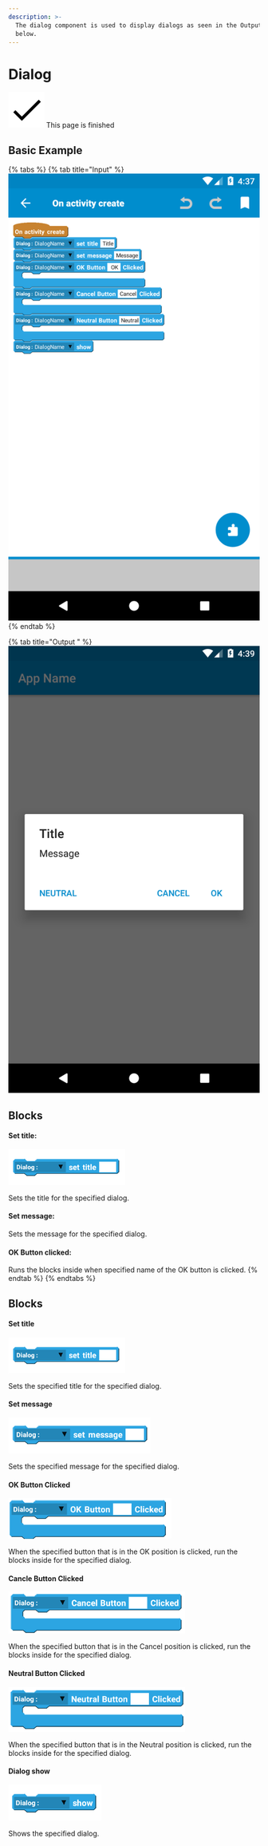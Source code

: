 ```yaml
---
description: >-
  The dialog component is used to display dialogs as seen in the Output tab
  below.
---
```


# Dialog

![](../.gitbook/assets/checkmark.png) This page is finished

## Basic Example

{% tabs %}
{% tab title="Input" %}
![Input](../.gitbook/assets/screenshot_1598819860.png)
{% endtab %}

{% tab title="Output " %}
![Output](../.gitbook/assets/screenshot_1598819945.png)

## Blocks

#### Set title:

![](../.gitbook/assets/image%20%2839%29.png)

Sets the title for the specified dialog.

#### Set message:

Sets the message for the specified dialog.

#### OK Button clicked:

Runs the blocks inside when specified name of the OK button is clicked.
{% endtab %}
{% endtabs %}

## Blocks

#### Set title

![set title](../.gitbook/assets/image%20%2839%29%20%281%29.png)

Sets the specified title for the specified dialog.



#### Set message

![set message](../.gitbook/assets/dialog-set-message.png)

Sets the specified message for the specified dialog.



#### OK Button Clicked

![OK Button Clicked](../.gitbook/assets/dialog-ok-button-clicked.png)

When the specified button that is in the OK position is clicked, run the blocks inside for the specified dialog.



#### Cancle Button Clicked

![Cancle Button Clicked](../.gitbook/assets/dialog-cancel-button-clicked.png)

When the specified button that is in the Cancel position is clicked, run the blocks inside for the specified dialog.



#### Neutral Button Clicked

![Neutral Button Clicked](../.gitbook/assets/neutral-button-clicked.png)

When the specified button that is in the Neutral position is clicked, run the blocks inside for the specified dialog.



#### Dialog show

![Dialog show](../.gitbook/assets/dialog-show.png)

Shows the specified dialog.

